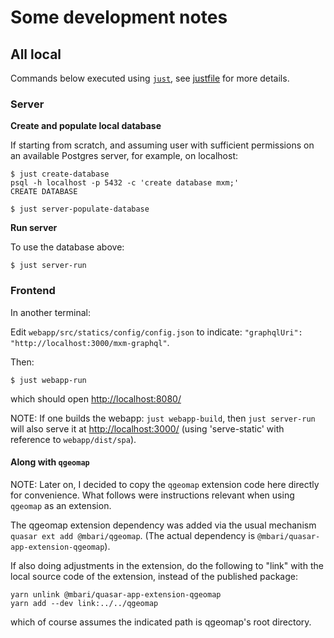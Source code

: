 # Some development notes

## All local

Commands below executed using [`just`](https://just.systems/),
see [justfile](justfile) for more details.

### Server

**Create and populate local database**

If starting from scratch, and assuming user with sufficient permissions
on an available Postgres server, for example, on localhost:

    $ just create-database
    psql -h localhost -p 5432 -c 'create database mxm;'
    CREATE DATABASE

    $ just server-populate-database

**Run server**

To use the database above:

    $ just server-run

### Frontend

In another terminal:

Edit `webapp/src/statics/config/config.json`
to indicate: `"graphqlUri": "http://localhost:3000/mxm-graphql"`.

Then:

    $ just webapp-run

which should open <http://localhost:8080/>

NOTE: If one builds the webapp: `just webapp-build`,
then `just server-run` will also serve it
at <http://localhost:3000/>
(using 'serve-static' with reference to `webapp/dist/spa`).

#### Along with `qgeomap`

NOTE: Later on, I decided to copy the `qgeomap` extension code here directly for convenience.
What follows were instructions relevant when using `qgeomap` as an extension.

The qgeomap extension dependency was added via the usual mechanism `quasar ext add @mbari/qgeomap`.
(The actual dependency is `@mbari/quasar-app-extension-qgeomap`).

If also doing adjustments in the extension, do the following to "link"
with the local source code of the extension, instead of the published package:

    yarn unlink @mbari/quasar-app-extension-qgeomap
    yarn add --dev link:../../qgeomap

which of course assumes the indicated path is qgeomap's root directory.
